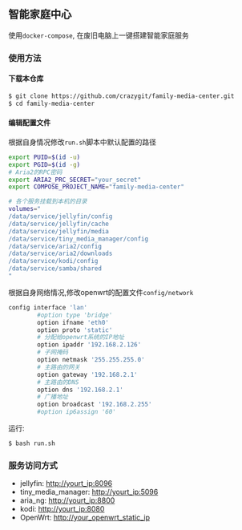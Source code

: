 ## 智能家庭中心

使用`docker-compose`, 在废旧电脑上一键搭建智能家庭服务

### 使用方法

#### 下载本仓库
```bash
$ git clone https://github.com/crazygit/family-media-center.git
$ cd family-media-center
```

#### 编辑配置文件

根据自身情况修改`run.sh`脚本中默认配置的路径

``` bash
export PUID=$(id -u)
export PGID=$(id -g)
# Aria2的RPC密码
export ARIA2_PRC_SECRET="your_secret"
export COMPOSE_PROJECT_NAME="family-media-center"

# 各个服务挂载到本机的目录
volumes="
/data/service/jellyfin/config
/data/service/jellyfin/cache
/data/service/jellyfin/media
/data/service/tiny_media_manager/config
/data/service/aria2/config
/data/service/aria2/downloads
/data/service/kodi/config
/data/service/samba/shared
"
```

根据自身网络情况,修改openwrt的配置文件`config/network`

```bash
config interface 'lan'
        #option type 'bridge'
        option ifname 'eth0'
        option proto 'static'
        # 分配给openwrt系统的IP地址
        option ipaddr '192.168.2.126'
        # 子网掩码
        option netmask '255.255.255.0'
        # 主路由的网关
        option gateway '192.168.2.1'
        # 主路由的DNS
        option dns '192.168.2.1'
        # 广播地址
        option broadcast '192.168.2.255'
        #option ip6assign '60'
```


运行:

```bash
$ bash run.sh
```

### 服务访问方式

* jellyfin: <http://yourt_ip:8096>
* tiny_media_manager: <http://yourt_ip:5096>
* aria_ng: <http://yourt_ip:8800>
* kodi: <http://yourt_ip:8080>
* OpenWrt: <http://your_openwrt_static_ip>
